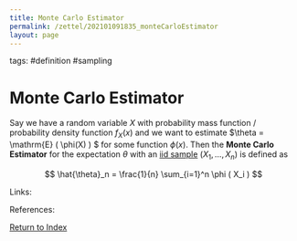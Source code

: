 ```yaml
---
title: Monte Carlo Estimator
permalink: /zettel/202101091835_monteCarloEstimator
layout: page
---
```

tags: #definition #sampling

# Monte Carlo Estimator

Say we have a random variable $X$ with probability mass function / probability density function $f_{X}(x)$ and we want to 
estimate $\theta = \mathrm{E} ( \phi(X) ) $ for some function $\phi(x)$. Then the **Monte Carlo Estimator** for the expectation $\theta$ with 
an [iid sample](202012241510_sampleDefinition) $(X_1, \dots, X_n)$ is defined as

$$
\hat{\theta}_n = \frac{1}{n} \sum_{i=1}^n \phi ( X_i )
$$

Links: 

References: 

[Return to Index](index)